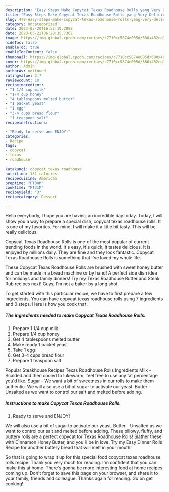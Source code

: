 ```yaml
---
description: "Easy Steps Make Copycat Texas Roadhouse Rolls yang Very Delicious"
title: "Easy Steps Make Copycat Texas Roadhouse Rolls yang Very Delicious"
slug: 479-easy-steps-make-copycat-texas-roadhouse-rolls-yang-very-delicious
category: Uncategorized
date: 2023-05-20T16:57:19.209Z
date: 2023-05-22T06:28:35.736Z
image: https://img-global.cpcdn.com/recipes/c7710cc5874e005d/680x482cq70/copycat-texas-roadhouse-rolls-recipe-main-photo.jpg
hideToc: false
enableToc: true
enableTocContent: false
thumbnail: https://img-global.cpcdn.com/recipes/c7710cc5874e005d/680x482cq70/copycat-texas-roadhouse-rolls-recipe-main-photo.jpg
cover: https://img-global.cpcdn.com/recipes/c7710cc5874e005d/680x482cq70/copycat-texas-roadhouse-rolls-recipe-main-photo.jpg
author: Admin
authorAv: notfound
ratingvalue: 3.7
reviewcount: 18
recipeingredient:
- "1 1/4 cup milk"
- "1/4 cup honey"
- "4 tablespoons melted butter"
- "1 packet yeast"
- "1 egg"
- "3-4 cups bread flour"
- "1 teaspoon salt"
recipeinstructions:

- "Ready to serve and ENJOY!"
categories:
- Recipe
tags:
- copycat
- texas
- roadhouse

katakunci: copycat texas roadhouse 
nutrition: 151 calories
recipecuisine: American
preptime: "PT30M"
cooktime: "PT31M"
recipeyield: "3"
recipecategory: Dessert

---
```



Hello everybody, I hope you are having an incredible day today. Today, I will show you a way to prepare a special dish, copycat texas roadhouse rolls. It is one of my favorites. For mine, I will make it a little bit tasty. This will be really delicious.

Copycat Texas Roadhouse Rolls is one of the most popular of current trending foods in the world. It's easy, it's quick, it tastes delicious. It is enjoyed by millions daily. They are fine and they look fantastic. Copycat Texas Roadhouse Rolls is something that I've loved my whole life.

These Copycat Texas Roadhouse Rolls are brushed with sweet honey butter and can be made in a bread machine or by hand! A perfect side dish idea for holidays and family dinners! Try my Texas Roadhouse Butter and Steak Rub recipes next! Guys, I&#39;m not a baker by a long shot.


To get started with this particular recipe, we have to first prepare a few ingredients. You can have copycat texas roadhouse rolls using 7 ingredients and 0 steps. Here is how you cook that.

<!--inarticleads1-->

##### The ingredients needed to make Copycat Texas Roadhouse Rolls:

1. Prepare 1 1/4 cup milk
1. Prepare 1/4 cup honey
1. Get 4 tablespoons melted butter
1. Make ready 1 packet yeast
1. Take 1 egg
1. Get 3-4 cups bread flour
1. Prepare 1 teaspoon salt


Popular Steakhouse Recipes Texas Roadhouse Rolls Ingredients Milk - Scalded and then cooled to lukewarm, feel free to use any fat percentage you&#39;d like. Sugar - We want a bit of sweetness in our rolls to make them authentic. We will also use a bit of sugar to activate our yeast. Butter - Unsalted as we want to control our salt and melted before adding. 

<!--inarticleads2-->

##### Instructions to make Copycat Texas Roadhouse Rolls:


1. Ready to serve and ENJOY!

We will also use a bit of sugar to activate our yeast. Butter - Unsalted as we want to control our salt and melted before adding. These pillowy, fluffy, and buttery rolls are a perfect copycat for Texas Roadhouse Rolls! Slather these with Cinnamon Honey Butter, and you&#39;ll be in love. Try my Easy Dinner Rolls Recipe for another buttery bread that will melt in your mouth! 

So that is going to wrap it up for this special food copycat texas roadhouse rolls recipe. Thank you very much for reading. I'm confident that you can make this at home. There's gonna be more interesting food at home recipes coming up. Don't forget to save this page on your browser, and share it to your family, friends and colleague. Thanks again for reading. Go on get cooking!
